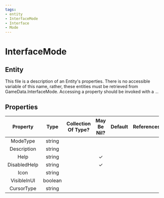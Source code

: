 ```yaml
---
tags:
- entity
- InterfaceMode
- Interface
- Mode
---
```

# InterfaceMode
## Entity
This file is a description of an Entity's properties. There is no accessible variable of this name, rather, these entities must be retrieved from GameData.InterfaceMode. Accessing a property should be invoked with a `.`.
## Properties
|	Property	|	Type	|	Collection Of Type?	|	May Be Nil?	|	Default	|	References	|	Key	|	Notes	|
|	:-:	|	:-:	|	:-:	|	:-:	|	:-:	|	:-:	|	:-:	|	-:	|
|	ModeType	|	string	|		|		|		|		|		|	|
|	Description	|	string	|		|		|		|		|		|	|
|	Help	|	string	|		|	✓	|		|		|		|	|
|	DisabledHelp	|	string	|		|	✓	|		|		|		|	|
|	Icon	|	string	|		|		|		|		|		|	|
|	VisibleInUI	|	boolean	|		|		|		|		|		|	|
|	CursorType	|	string	|		|		|		|		|		|	|
